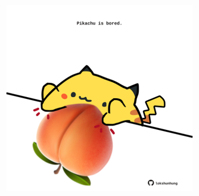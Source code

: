 <!-- built at 09/11/2021, 15:02:12 UTC -->
<p align="center">
  <img width="500" height="500" src="./ReadmeImage.svg">
</p>
